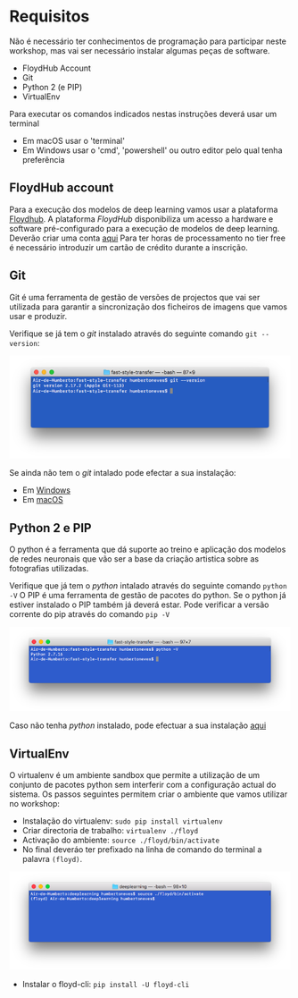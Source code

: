 # Requisitos
Não é necessário ter conhecimentos de programação para participar neste workshop, mas vai ser necessário instalar algumas peças de software.
- FloydHub Account
- Git
- Python 2 (e PIP)
- VirtualEnv

Para executar os comandos indicados nestas instruções deverá usar um terminal
- Em macOS usar o 'terminal'
- Em Windows usar o 'cmd', 'powershell' ou outro editor pelo qual tenha preferência

## FloydHub account
Para a execução dos modelos de deep learning vamos usar a plataforma [Floydhub](https://www.floydhub.com). A plataforma *FloydHub* disponibiliza um acesso a hardware e software pré-configurado para a execução de modelos de deep learning.
Deverão criar uma conta [aqui](https://www.floydhub.com/signup)
Para ter horas de processamento no tier free é necessário introduzir um cartão de crédito durante a inscrição. 


## Git
Git é uma ferramenta de gestão de versões de projectos que vai ser utilizada para garantir a sincronização dos ficheiros de imagens que vamos usar e produzir.

Verifique se já tem o *git* instalado através do seguinte comando `git --version`: 

![](https://github.com/hjneves/deep_learning_maat/blob/master/readme/Screen%20Shot%202019-12-04%20at%2010.50.32.png)

Se ainda não tem o *git* intalado pode efectar a sua instalação:
- Em [Windows](https://git-scm.com/download/win)
- Em [macOS](https://git-scm.com/download/mac)

## Python 2 e PIP
O python é a ferramenta que dá suporte ao treino e aplicação dos modelos de redes neuronais que vão ser a base da criação artistica sobre as fotografias utilizadas.

Verifique que já tem o *python* intalado através do seguinte comando `python -V`
O PIP é uma ferramenta de gestão de pacotes do python. Se o python já estiver instalado o PIP também já deverá estar. Pode verificar a versão corrente do pip através do comando `pip -V`

![](https://github.com/hjneves/deep_learning_maat/blob/master/readme/Screen%20Shot%202019-12-05%20at%2018.07.17.png)

Caso não tenha *python* instalado, pode efectuar a sua instalação [aqui](https://www.python.org/downloads/release/python-2717/)

## VirtualEnv

O virtualenv é um ambiente sandbox que permite a utilização de um conjunto de pacotes python sem interferir com a configuração actual do sistema. Os passos seguintes permitem criar o ambiente que vamos utilizar no workshop:
- Instalação do virtualenv: `sudo pip install virtualenv`
- Criar directoria de trabalho: `virtualenv ./floyd`
- Activação do ambiente: `source ./floyd/bin/activate`
- No final deveráo ter prefixado na linha de comando do terminal a palavra `(floyd)`. 

![](https://github.com/hjneves/deep_learning_maat/blob/master/readme/Screen%20Shot%202019-12-05%20at%2018.59.04.png)

- Instalar o floyd-cli: `pip install -U floyd-cli`


